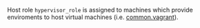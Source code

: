 
Host role `hypervisor_role` is assigned to machines which provide
enviroments to host virtual machines (i.e. [common.vagrant][1]).

[1]: docs/states/common/vagrant/init.sls.md

